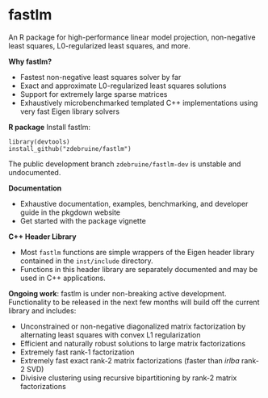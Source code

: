 # fastlm

An R package for high-performance linear model projection, non-negative least squares, L0-regularized least squares, and more.

**Why fastlm?**
* Fastest non-negative least squares solver by far
* Exact and approximate L0-regularized least squares solutions
* Support for extremely large sparse matrices
* Exhaustively microbenchmarked templated C++ implementations using very fast Eigen library solvers

**R package**
Install fastlm:
```{R}
library(devtools)
install_github("zdebruine/fastlm")
```

The public development branch `zdebruine/fastlm-dev` is unstable and undocumented. 

**Documentation**
* Exhaustive documentation, examples, benchmarking, and developer guide in the pkgdown website
* Get started with the package vignette

**C++ Header Library**
* Most `fastlm` functions are simple wrappers of the Eigen header library contained in the `inst/include` directory.
* Functions in this header library are separately documented and may be used in C++ applications.

**Ongoing work**:
fastlm is under non-breaking active development. Functionality to be released in the next few months will build off the current library and includes:
* Unconstrained or non-negative diagonalized matrix factorization by alternating least squares with convex L1 regularization
* Efficient and naturally robust solutions to large matrix factorizations
* Extremely fast rank-1 factorization
* Extremely fast exact rank-2 matrix factorizations (faster than _irlba_ rank-2 SVD)
* Divisive clustering using recursive bipartitioning by rank-2 matrix factorizations
